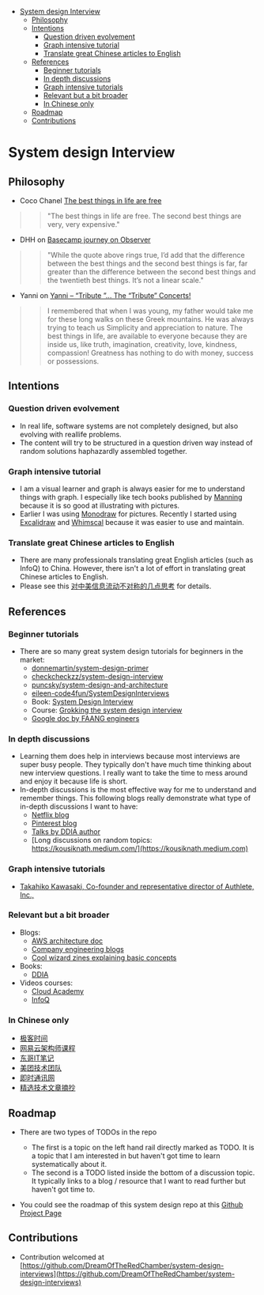- [System design Interview](#system-design-interview)
  - [Philosophy](#philosophy)
  - [Intentions](#intentions)
    - [Question driven evolvement](#question-driven-evolvement)
    - [Graph intensive tutorial](#graph-intensive-tutorial)
    - [Translate great Chinese articles to English](#translate-great-chinese-articles-to-english)
  - [References](#references)
    - [Beginner tutorials](#beginner-tutorials)
    - [In depth discussions](#in-depth-discussions)
    - [Graph intensive tutorials](#graph-intensive-tutorials)
    - [Relevant but a bit broader](#relevant-but-a-bit-broader)
    - [In Chinese only](#in-chinese-only)
  - [Roadmap](#roadmap)
  - [Contributions](#contributions)

# System design Interview

## Philosophy

* Coco Chanel [The best things in life are free](https://www.nytimes.com/2015/12/10/opinion/are-the-best-things-in-life-free.html)

>> "The best things in life are free. The second best things are very, very expensive."

* DHH on [Basecamp journey on Observer](https://observer.com/2015/12/the-day-i-became-a-millionaire/)

>> "While the quote above rings true, I’d add that the difference between the best things  and the second best things is far, far greater than the difference between the second best things and the twentieth best things. It’s not a linear scale."

* Yanni on [Yanni – “Tribute ”… The “Tribute” Concerts!](https://www.youtube.com/watch?v=ibuNS5hS1js&list=RDMMZ1m7-gNdiKk&index=3&ab_channel=Yanni)

>> I remembered that when I was young, my father would take me for these long walks on these Greek mountains. He was always trying to teach us Simplicity and appreciation to nature. The best things in life, are available to everyone because they are inside us, like truth, imagination, creativity, love, kindness, compassion! Greatness has nothing to do with money, success or possessions. 

## Intentions

### Question driven evolvement
* In real life, software systems are not completely designed, but also evolving with reallife problems. 
* The content will try to be structured in a question driven way instead of random solutions haphazardly assembled together. 

### Graph intensive tutorial

* I am a visual learner and graph is always easier for me to understand things with graph. I especially like tech books published by [Manning](https://www.manning.com) because it is so good at illustrating with pictures. 
* Earlier I was using [Monodraw](https://monodraw.helftone.com) for pictures. Recently I started using [Excalidraw](https://excalidraw.com) and [Whimscal](https://whimsical.com/) because it was easier to use and maintain. 

### Translate great Chinese articles to English

* There are many professionals translating great English articles (such as InfoQ) to China. However, there isn't a lot of effort in translating great Chinese articles to English. 
* Please see this [对中美信息流动不对称的几点思考](https://www.36kr.com/p/1721045843969) for details. 

## References
### Beginner tutorials
* There are so many great system design tutorials for beginners in the market: 
  * [donnemartin/system-design-primer](https://github.com/donnemartin/system-design-primer)
  * [checkcheckzz/system-design-interview](https://github.com/checkcheckzz/system-design-interview)
  * [puncsky/system-design-and-architecture](https://github.com/puncsky/system-design-and-architecture)
  * [eileen-code4fun/SystemDesignInterviews](https://github.com/eileen-code4fun/SystemDesignInterviews)
  * Book: [System Design Interview](https://www.amazon.com/System-Design-Interview-insiders-Second/dp/B08CMF2CQF/ref=sr\_1\_1?dchild=1\&keywords=system+design\&qid=1619578081\&sr=8-1)
  * Course: [Grokking the system design interview](https://www.educative.io/courses/grokking-the-system-design-interview)
  * [Google doc by FAANG engineers](https://docs.google.com/document/d/1pOarvQbjzLd9tz5ZuxktyrYsZ41mbWba5_LUeFj65lI/edit)

### In depth discussions
* Learning them does help in interviews because most interviews are super busy people. They typically don't have much time thinking about new interview questions. I really want to take the time to mess around and enjoy it because life is short.
* In-depth discussions is the most effective way for me to understand and remember things. This following blogs really demonstrate what type of in-depth discussions I want to have:
  * [Netflix blog](https://netflixtechblog.com)
  * [Pinterest blog](https://medium.com/pinterest-engineering/infra/home)
  * [Talks by DDIA author](https://www.youtube.com/channel/UClB4KPy5LkJj1t3SgYVtMOQ)
  * [Long discussions on random topics: https://kousiknath.medium.com/](https://kousiknath.medium.com)

### Graph intensive tutorials
* [Takahiko Kawasaki, Co-founder and representative director of Authlete, Inc.,](https://darutk.medium.com/)

### Relevant but a bit broader
* Blogs: 
  * [AWS architecture doc](https://aws.amazon.com/architecture/well-architected/?wa-lens-whitepapers.sort-by=item.additionalFields.sortDate\&wa-lens-whitepapers.sort-order=desc)
  * [Company engineering blogs](https://github.com/aaronwinter/engineering-blogs)
  * [Cool wizard zines explaining basic concepts](https://wizardzines.com)
* Books: 
  * [DDIA](https://www.amazon.com/Designing-Data-Intensive-Applications-Reliable-Maintainable/dp/1449373321/ref=sr\_1\_1?crid=38CARLM3E1P07\&dchild=1\&keywords=designing+data-intensive+applications\&qid=1619579153\&sprefix=intensive+data+app%2Caps%2C208\&sr=8-1)
* Videos courses:
  * [Cloud Academy](https://cloudacademy.com)
  * [InfoQ](https://www.infoq.com/?variant=homepage_collections)
  
### In Chinese only
* [极客时间](https://time.geekbang.org)
* [网易云架构师课程](https://mooc.study.163.com/smartSpec/detail/1202858603.htm)
* [东哥IT笔记](https://donggeitnote.com/category/discuss-topic/)
* [美团技术团队](https://tech.meituan.com)
* [即时通讯网](http://www.52im.net/)
* [精选技术文章摘抄](http://learn.lianglianglee.com)

## Roadmap

* There are two types of TODOs in the repo
  * The first is a topic on the left hand rail directly marked as TODO. It is a topic that I am interested in but haven't got time to learn systematically about it. 
  * The second is a TODO listed inside the bottom of a discussion topic. It typically links to a blog / resource that I want to read further but haven't got time to. 

* You could see the roadmap of this system design repo at this [Github Project Page](https://github.com/users/DreamOfTheRedChamber/projects/1/views/1)

## Contributions
* Contribution welcomed at [https://github.com/DreamOfTheRedChamber/system-design-interviews](https://github.com/DreamOfTheRedChamber/system-design-interviews)
